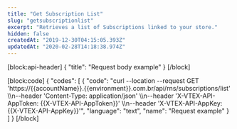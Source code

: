 ```yaml
---
title: "Get Subscription List"
slug: "getsubscriptionlist"
excerpt: "Retrieves a list of Subscriptions linked to your store."
hidden: false
createdAt: "2019-12-30T04:15:05.393Z"
updatedAt: "2020-02-28T14:18:38.974Z"
---
```

[block:api-header]
{
  "title": "Request body example"
}
[/block]

[block:code]
{
  "codes": [
    {
      "code": "curl --location --request GET 'https://{{accountName}}.{{environment}}.com.br/api/rns/subscriptions/list' \\\n--header 'Content-Type: application/json' \\\n--header 'X-VTEX-API-AppToken: {{X-VTEX-API-AppToken}}' \\\n--header 'X-VTEX-API-AppKey: {{X-VTEX-API-AppKey}}'",
      "language": "text",
      "name": "Request example"
    }
  ]
}
[/block]